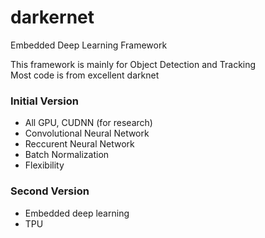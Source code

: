 # darkernet
Embedded Deep Learning Framework

This framework is mainly for Object Detection and Tracking  
Most code is from excellent darknet  

### Initial Version
- All GPU, CUDNN (for research)
- Convolutional Neural Network  
- Reccurent Neural Network  
- Batch Normalization
- Flexibility

### Second Version
- Embedded deep learning  
- TPU 
